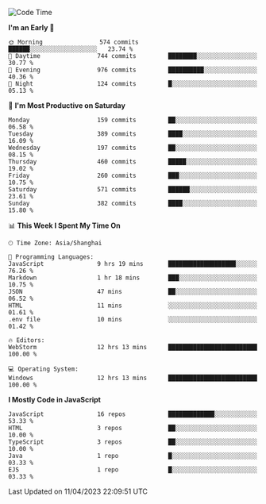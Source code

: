 <!--START_SECTION:waka-->
![Code Time](http://img.shields.io/badge/Code%20Time-2%2C246%20hrs%2036%20mins-blue)

**I'm an Early 🐤** 

```text
🌞 Morning                574 commits         ██████░░░░░░░░░░░░░░░░░░░   23.74 % 
🌆 Daytime                744 commits         ████████░░░░░░░░░░░░░░░░░   30.77 % 
🌃 Evening                976 commits         ██████████░░░░░░░░░░░░░░░   40.36 % 
🌙 Night                  124 commits         █░░░░░░░░░░░░░░░░░░░░░░░░   05.13 % 
```
📅 **I'm Most Productive on Saturday** 

```text
Monday                   159 commits         ██░░░░░░░░░░░░░░░░░░░░░░░   06.58 % 
Tuesday                  389 commits         ████░░░░░░░░░░░░░░░░░░░░░   16.09 % 
Wednesday                197 commits         ██░░░░░░░░░░░░░░░░░░░░░░░   08.15 % 
Thursday                 460 commits         █████░░░░░░░░░░░░░░░░░░░░   19.02 % 
Friday                   260 commits         ███░░░░░░░░░░░░░░░░░░░░░░   10.75 % 
Saturday                 571 commits         ██████░░░░░░░░░░░░░░░░░░░   23.61 % 
Sunday                   382 commits         ████░░░░░░░░░░░░░░░░░░░░░   15.80 % 
```


📊 **This Week I Spent My Time On** 

```text
🕑︎ Time Zone: Asia/Shanghai

💬 Programming Languages: 
JavaScript               9 hrs 19 mins       ███████████████████░░░░░░   76.26 % 
Markdown                 1 hr 18 mins        ███░░░░░░░░░░░░░░░░░░░░░░   10.75 % 
JSON                     47 mins             ██░░░░░░░░░░░░░░░░░░░░░░░   06.52 % 
HTML                     11 mins             ░░░░░░░░░░░░░░░░░░░░░░░░░   01.61 % 
.env file                10 mins             ░░░░░░░░░░░░░░░░░░░░░░░░░   01.42 % 

🔥 Editors: 
WebStorm                 12 hrs 13 mins      █████████████████████████   100.00 % 

💻 Operating System: 
Windows                  12 hrs 13 mins      █████████████████████████   100.00 % 
```

**I Mostly Code in JavaScript** 

```text
JavaScript               16 repos            █████████████░░░░░░░░░░░░   53.33 % 
HTML                     3 repos             ██░░░░░░░░░░░░░░░░░░░░░░░   10.00 % 
TypeScript               3 repos             ██░░░░░░░░░░░░░░░░░░░░░░░   10.00 % 
Java                     1 repo              █░░░░░░░░░░░░░░░░░░░░░░░░   03.33 % 
EJS                      1 repo              █░░░░░░░░░░░░░░░░░░░░░░░░   03.33 % 
```




 Last Updated on 11/04/2023 22:09:51 UTC
<!--END_SECTION:waka-->

<!--
**likaiqiang/likaiqiang** is a ✨ _special_ ✨ repository because its `README.md` (this file) appears on your GitHub profile.

Here are some ideas to get you started:

- 🔭 I’m currently working on ...
- 🌱 I’m currently learning ...
- 👯 I’m looking to collaborate on ...
- 🤔 I’m looking for help with ...
- 💬 Ask me about ...
- 📫 How to reach me: ...
- 😄 Pronouns: ...
- ⚡ Fun fact: ...
-->
